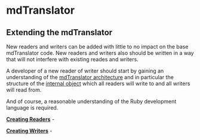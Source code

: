 # mdTranslator

## Extending the mdTranslator

New readers and writers can be added with little to no impact on the base mdTranslator code.  New readers and writers also should be written in a way that will not interfere with existing reades and writers.

A developer of a new reader of writer should start by gaining an understanding of the [mdTranslator architecture](../mdtranslator/translatorArchitecture.md) and in particular the structure of the [internal object](../mdtranslator/internalObject.md) which all readers will write to and all writers will read from.

And of course, a reasonable understanding of the Ruby development language is required. 

[__Creating Readers__](../mdtranslator/creatingReaders.md) - 

[__Creating Writers__](../mdtranslator/creatingWriters.md) - 

